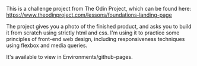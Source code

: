 This is a challenge project from The Odin Project, which can be found here: https://www.theodinproject.com/lessons/foundations-landing-page

The project gives you a photo of the finished product, and asks you to build it from scratch using strictly html and css. I'm using it to practice some principles of front-end web design, including responsiveness techniques using flexbox and media queries.

It's available to view in Environments/github-pages.